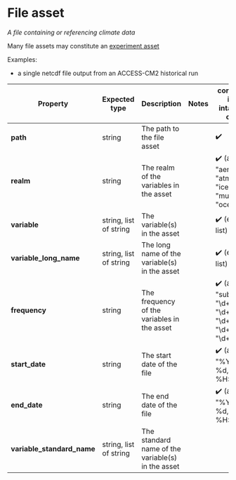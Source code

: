 # File asset

*A file containing or referencing climate data*

Many file assets may constitute an [experiment asset](https://github.com/ACCESS-NRI/schema/blob/main/experiment_asset.md)

Examples: 
- a single netcdf file output from an ACCESS-CM2 historical run

| Property | Expected type | Description | Notes | core column in new intake-esm catalog |
| --- | --- | --- | --- | --- |
| **path** | string | The path to the file asset | | :heavy_check_mark: |
| **realm** | string | The realm of the variables in the asset | | :heavy_check_mark: (allow "aerosol", "atmos", "ice", "land", "multi", "ocean") |
| **variable** | string, list of string | The variable(s) in the asset | | :heavy_check_mark: (enforce as list) |
| **variable_long_name** | string, list of string | The long name of the variable(s) in the asset | | :heavy_check_mark: (enforce as list) |
| **frequency** | string | The frequency of the variables in the asset | | :heavy_check_mark: (allow "fx", "subhr", "\d+hr", "\d+day", "\d+mon", "\d+yr", "\d+dec") |
| **start_date** | string | The start date of the file | | :heavy_check_mark: (allow "%Y-%m-%d, %H:%M:%S") |
| **end_date** | string | The end date of the file | | :heavy_check_mark: (allow "%Y-%m-%d, %H:%M:%S") |
| **variable_standard_name** | string, list of string | The standard name of the variable(s) in the asset | | |
